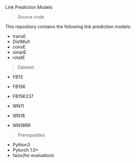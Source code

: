 Link Prediction Models

> Source code

This repository contains the following link prediction models:

* transE
* DistMult
* convE
* simplE
* rotatE

> Dataset:

* FB13
* FB15K

* FB15K237
* WN11
* WN18
* WN18RR

> Prerequisites

* Python3
* Pytorch 1.0+
* faiss(for evaluation)